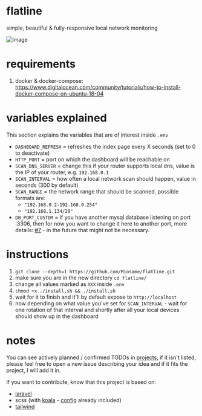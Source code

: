 # flatline
simple, beautiful & fully-responsive local network monitoring

![image](https://user-images.githubusercontent.com/8201077/72768359-71c63f00-3bf7-11ea-8a1f-0ca02bb6909a.png)

# requirements 

1. docker & docker-compose: https://www.digitalocean.com/community/tutorials/how-to-install-docker-compose-on-ubuntu-18-04

# variables explained

This section explains the variables that are of interest inside `.env`

- `DASHBOARD_REFRESH` = refreshes the index page every X seconds (set to 0 to deactivate)
- `HTTP_PORT` = port on which the dashboard will be reachable on
- `SCAN_DNS_SERVER` = change this if your router supports local dns, value is the IP of your router, e.g. `192.168.0.1`
- `SCAN_INTERVAL` = how often a local network scan should happen, value in seconds (300 by default)
- `SCAN_RANGE` = the network range that should be scanned, possible formats are:
  - `"192.168.0.2-192.168.0.254"`
  - `"192.168.1.134/29"`
- `DB_PORT_CUSTOM` = if you have another mysql database listening on port :3306, then for now you want to change it here to another port, more details: [#7](https://github.com/Miosame/flatline/issues/7) - in the future that might not be necessary.

# instructions

1. `git clone --depth=1 https://github.com/Miosame/flatline.git`
2. make sure you are in the new directory `cd flatline/`
3. change all values marked as `XXX` inside `.env`
4. `chmod +x ./install.sh && ./install.sh`
5. wait for it to finish and it'll by default expose to `http://localhost`
6. now depending on what value you've set for `SCAN_INTERVAL` - wait for one rotation of that interval and shortly after all your local devices should show up in the dashboard

# notes

You can see actively planned / confirmed TODOs in [projects](https://github.com/Miosame/flatline/projects), if it isn't listed, please feel free to open a new issue describing your idea and if it fits the project, I will add it in.

If you want to contribute, know that this project is based on:
- [laravel](https://laravel.com/)
- scss (with [koala](http://koala-app.com/) - [config](https://github.com/Miosame/flatline/blob/master/php-mysql-image/html/resources/sass/koala-config.json) already included)
- [tailwind](https://tailwindcss.com/)

